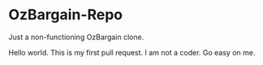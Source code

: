 # OzBargain-Repo
Just a non-functioning OzBargain clone.

Hello world. This is my first pull request. I am not a coder. Go easy on me. 
